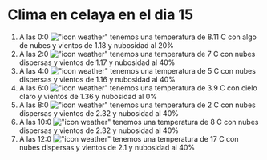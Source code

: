 # Clima en celaya en el dia 15

1. A las 0:0 !["icon weather"](http://openweathermap.org/img/w/02n.png) tenemos una temperatura de 8.11 C con algo de nubes y  vientos de 1.18 y nubosidad al 20%
1. A las 2:0 !["icon weather"](http://openweathermap.org/img/w/03n.png) tenemos una temperatura de 7 C con nubes dispersas y  vientos de 1.17 y nubosidad al 40%
1. A las 4:0 !["icon weather"](http://openweathermap.org/img/w/03n.png) tenemos una temperatura de 5 C con nubes dispersas y  vientos de 1.16 y nubosidad al 40%
1. A las 6:0 !["icon weather"](http://openweathermap.org/img/w/01n.png) tenemos una temperatura de 3.9 C con cielo claro y  vientos de 1.36 y nubosidad al 0%
1. A las 8:0 !["icon weather"](http://openweathermap.org/img/w/03n.png) tenemos una temperatura de 2 C con nubes dispersas y  vientos de 2.32 y nubosidad al 40%
1. A las 10:0 !["icon weather"](http://openweathermap.org/img/w/03d.png) tenemos una temperatura de 8 C con nubes dispersas y  vientos de 2.32 y nubosidad al 40%
1. A las 12:0 !["icon weather"](http://openweathermap.org/img/w/03d.png) tenemos una temperatura de 17 C con nubes dispersas y  vientos de 2.1 y nubosidad al 40%

